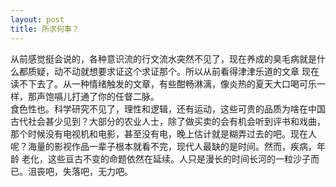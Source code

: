 ```yaml
---
layout: post
title: 所求何事？
---
```

从前感觉挺会说的，各种意识流的行文流水突然不见了，现在养成的臭毛病就是什么都质疑，动不动就想要求证这个求证那个。所以从前看得津津乐道的文章
现在读不下去了。从一种情绪触发的文章，有些酣畅淋漓，像炎热的夏天大口喝可乐一样，那声饱嗝儿打通了你的任督二脉。  
食色性也。科学研究不见了，理性和逻辑，还有运动，这些可贵的品质为啥在中国古代社会甚少见到？大部分的农业人士，除了做买卖的会有机会听到评书和戏曲，
那个时候没有电视机和电影，甚至没有电，晚上估计就是糊弄过去的吧。现在人呢？海量的影视作品一辈子根本就看不完，现代人最缺的是时间。然而，疾病，年龄
老化，这些亘古不变的命题依然在延续。人只是漫长的时间长河的一粒沙子而已。沮丧吧，失落吧，无力吧。  

